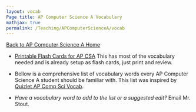 ```yaml
---
layout: vocab
Page title: AP Computer Science A Vocabulary
mathjax: true
permalink: /Teaching/APComputerScienceA/vocab
---
```


[Back to AP Computer Science A Home](/index.md)

* [Printable Flash Cards for AP CSA](http://www.supercs.net/wp-content/uploads/2016/01/AP-Flash_Cards_DOVI.pdf) This has most of the vocabulary needed and is already setup as flash cards, just print and review.

* Bellow is a comprehensive list of vocabulary words every AP Computer Science A student should be familiar with. This list was inspired by [Quizlet AP Comp Sci Vocab](https://quizlet.com/192964747/ap-comp-sci-vocab-all-flash-cards/).

* _Have a vocabulary word to add to the list or a suggested edit?_ Email Mr. Stout.  
